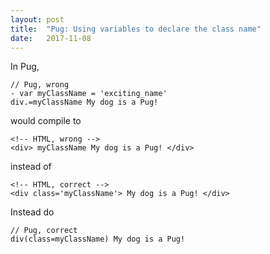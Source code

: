 ```yaml
---
layout: post
title:  "Pug: Using variables to declare the class name"
date:   2017-11-08
---
```


In Pug, 

```
// Pug, wrong
- var myClassName = 'exciting_name'
div.=myClassName My dog is a Pug!
```

would compile to
```
<!-- HTML, wrong -->
<div> myClassName My dog is a Pug! </div>
```

instead of
```
<!-- HTML, correct -->
<div class='myClassName'> My dog is a Pug! </div>
```

Instead do
```
// Pug, correct
div(class=myClassName) My dog is a Pug!
```

